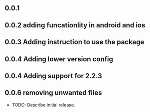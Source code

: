 ## 0.0.1
## 0.0.2 adding funcationlity in android and ios
## 0.0.3 Adding instruction to use the package
## 0.0.4 Adding lower version config
## 0.0.4 Adding support for 2.2.3
## 0.0.6 removing unwanted files

* TODO: Describe initial release.
